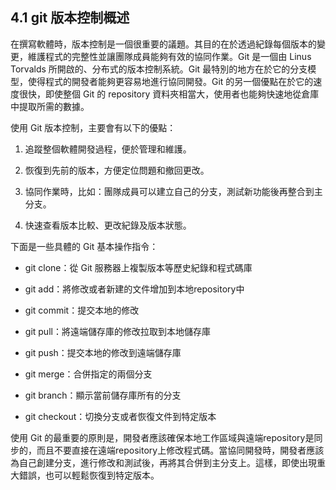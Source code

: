## 4.1 git 版本控制概述

在撰寫軟體時，版本控制是一個很重要的議題。其目的在於透過紀錄每個版本的變更，維護程式的完整性並讓團隊成員能夠有效的協同作業。Git 是一個由 Linus Torvalds 所開啟的、分布式的版本控制系統。Git 最特別的地方在於它的分支模型，使得程式的開發者能夠更容易地進行協同開發。Git 的另一個優點在於它的速度很快，即使整個 Git 的 repository 資料夾相當大，使用者也能夠快速地從倉庫中提取所需的數據。

使用 Git 版本控制，主要會有以下的優點：

1. 追蹤整個軟體開發過程，便於管理和維護。

2. 恢復到先前的版本，方便定位問題和撤回更改。

3. 協同作業時，比如：團隊成員可以建立自己的分支，測試新功能後再整合到主分支。

4. 快速查看版本比較、更改紀錄及版本狀態。

下面是一些具體的 Git 基本操作指令：

- git clone：從 Git 服務器上複製版本等歷史紀錄和程式碼庫

- git add：將修改或者新建的文件增加到本地repository中

- git commit：提交本地的修改

- git pull：將遠端儲存庫的修改拉取到本地儲存庫

- git push：提交本地的修改到遠端儲存庫

- git merge：合併指定的兩個分支

- git branch：顯示當前儲存庫所有的分支

- git checkout：切換分支或者恢復文件到特定版本

使用 Git 的最重要的原則是，開發者應該確保本地工作區域與遠端repository是同步的，而且不要直接在遠端repository上修改程式碼。當協同開發時，開發者應該為自己創建分支，進行修改和測試後，再將其合併到主分支上。這樣，即使出現重大錯誤，也可以輕鬆恢復到特定版本。